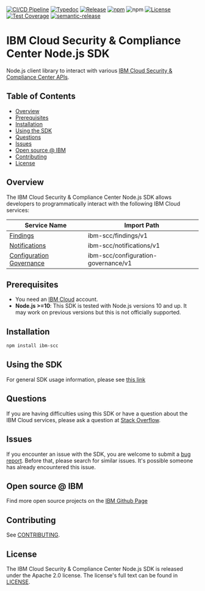 [![CI/CD Pipeline](https://github.com/IBM/scc-node-sdk/actions/workflows/main.yaml/badge.svg)](https://github.com/IBM/scc-node-sdk/actions/workflows/main.yaml)
[![Typedoc](https://img.shields.io/static/v1?label=typedoc&message=latest&color=blue)](http://IBM.github.io/scc-node-sdk)
[![Release](https://img.shields.io/github/v/release/IBM/scc-node-sdk)](https://img.shields.io/github/v/release/IBM/scc-node-sdk)
[![npm](https://img.shields.io/npm/v/ibm-scc)](https://www.npmjs.com/package/ibm-scc)
![npm](https://img.shields.io/npm/dm/ibm-scc)
[![License](https://img.shields.io/badge/License-Apache%202.0-blue.svg)](https://opensource.org/licenses/Apache-2.0)
[![Test Coverage](https://api.codeclimate.com/v1/badges/d9ee122b1df32e1da7f2/test_coverage)](https://codeclimate.com/github/IBM/scc-node-sdk/test_coverage)
[![semantic-release](https://img.shields.io/badge/%20%20%F0%9F%93%A6%F0%9F%9A%80-semantic--release-e10079.svg)](https://github.com/semantic-release/semantic-release)


# IBM Cloud Security & Compliance Center Node.js SDK

Node.js client library to interact with various 
[IBM Cloud Security & Compliance Center APIs](https://cloud.ibm.com/docs?tab=api-docs&category=platform_services%2Csecurity).

## Table of Contents

<!--
  The TOC below is generated using the `markdown-toc` node package.

      https://github.com/jonschlinkert/markdown-toc

  You should regenerate the TOC after making changes to this file.

      npx markdown-toc -i README.md
  -->

<!-- toc -->

- [Overview](#overview)
- [Prerequisites](#prerequisites)
- [Installation](#installation)
- [Using the SDK](#using-the-sdk)
- [Questions](#questions)
- [Issues](#issues)
- [Open source @ IBM](#open-source--ibm)
- [Contributing](#contributing)
- [License](#license)

<!-- tocstop -->

<!-- --------------------------------------------------------------- -->
## Overview

The IBM Cloud Security & Compliance Center Node.js SDK allows developers to programmatically interact with the following 
IBM Cloud services:


Service Name | Import Path
--- | ---
[Findings](https://cloud.ibm.com/apidocs/security-compliance/findings) | ibm-scc/findings/v1
[Notifications](https://cloud.ibm.com/apidocs/security-compliance/si-notifications) | ibm-scc/notifications/v1
[Configuration Governance](https://cloud.ibm.com/apidocs/security-compliance/config) | ibm-scc/configuration-governance/v1

## Prerequisites
* You need an [IBM Cloud][ibm-cloud-onboarding] account.
* **Node.js >=10**: This SDK is tested with Node.js versions 10 and up. It may work on previous versions but this is not officially supported.

[ibm-cloud-onboarding]: http://cloud.ibm.com/registration

## Installation

```sh
npm install ibm-scc
```

## Using the SDK
For general SDK usage information, please see [this link](https://github.com/IBM/ibm-cloud-sdk-common/blob/main/README.md)

## Questions

If you are having difficulties using this SDK or have a question about the IBM Cloud services,
please ask a question at
[Stack Overflow](http://stackoverflow.com/questions/ask?tags=ibm-cloud).

## Issues
If you encounter an issue with the SDK, you are welcome to submit
a [bug report](https://github.com/IBM/scc-node-sdk/issues).
Before that, please search for similar issues. It's possible someone has
already encountered this issue.

## Open source @ IBM
Find more open source projects on the [IBM Github Page](http://ibm.github.io/)

## Contributing
See [CONTRIBUTING](CONTRIBUTING.md).

## License

The IBM Cloud Security & Compliance Center Node.js SDK is released under the Apache 2.0 license.
The license's full text can be found in
[LICENSE](LICENSE).
